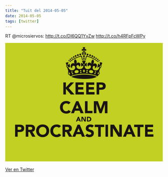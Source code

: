 ```yaml
---
title: "Tuit del 2014-05-05"
date: 2014-05-05
tags: [twitter]
---
```


RT @microsiervos: http://t.co/DI6QQ1YvZw http://t.co/h4RFpFcWPy

![Imagen](/assets/images/463366983288127488-Bm4yWwqIUAAJmY4.png)

[Ver en Twitter](https://twitter.com/i/web/status/463366983288127488)

